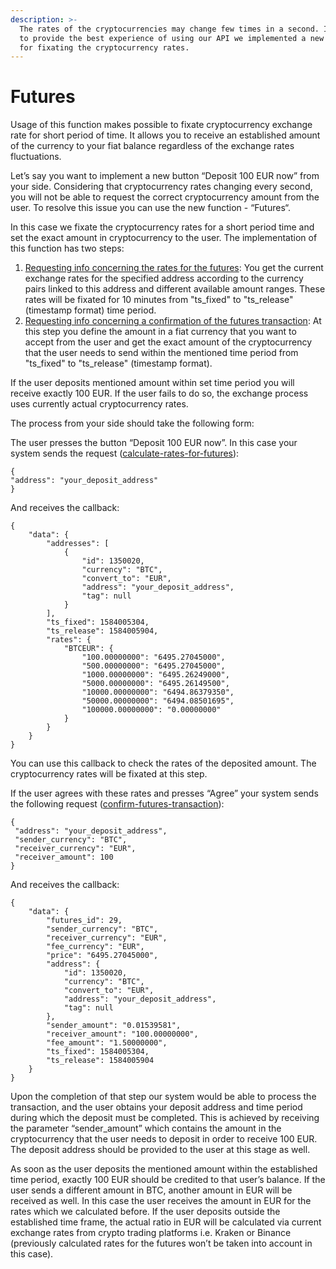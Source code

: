 ```yaml
---
description: >-
  The rates of the cryptocurrencies may change few times in a second. In order
  to provide the best experience of using our API we implemented a new solution
  for fixating the cryptocurrency rates.
---
```


# Futures

Usage of this function makes possible to fixate cryptocurrency exchange rate for short period of time. It allows you to receive an established amount of the currency to your fiat balance regardless of the exchange rates fluctuations.

Let’s say you want to implement a new button “Deposit 100 EUR now” from your side. Considering that cryptocurrency rates changing every second, you will not be able to request the correct cryptocurrency amount from the user. To resolve this issue you can use the new function - “Futures“.

In this case we fixate the cryptocurrency rates for a short period time and set the exact amount in cryptocurrency to the user. The implementation of this function has two steps:

1.  [Requesting info concerning the rates for the futures](https://docs.coinspaid.com/docs/api-documentation/v2#calculate-rates-for-futures): You get the current exchange rates for the specified address according to the currency pairs linked to this address and different available amount ranges. These rates will be fixated for 10 minutes from "ts\_fixed" to "ts\_release" \(timestamp format\) time period.
2.  [Requesting info concerning a confirmation of the futures transaction](https://docs.coinspaid.com/docs/api-documentation/v2#confirm-futures-transaction): At this step you define the amount in a fiat currency that you want to accept from the user and get the exact amount of the cryptocurrency that the user needs to send within the mentioned time period from "ts\_fixed" to "ts\_release" \(timestamp format\).

If the user deposits mentioned amount within set time period you will receive exactly 100 EUR. If the user fails to do so, the exchange process uses currently actual cryptocurrency rates.

The process from your side should take the following form:

The user presses the button “Deposit 100 EUR now”. In this case your system sends the request \([calculate-rates-for-futures](https://docs.coinspaid.com/docs/api-documentation/v2#calculate-rates-for-futures)\):

```text
{
"address": "your_deposit_address"
}
```

And receives the callback:

```text
{
    "data": {
        "addresses": [
            {
                "id": 1350020,
                "currency": "BTC",
                "convert_to": "EUR",
                "address": "your_deposit_address",
                "tag": null
            }
        ],
        "ts_fixed": 1584005304,
        "ts_release": 1584005904,
        "rates": {
            "BTCEUR": {
                "100.00000000": "6495.27045000",
                "500.00000000": "6495.27045000",
                "1000.00000000": "6495.26249000",
                "5000.00000000": "6495.26149500",
                "10000.00000000": "6494.86379350",
                "50000.00000000": "6494.08501695",
                "100000.00000000": "0.00000000"
            }
        }
    }
}
```

You can use this callback to check the rates of the deposited amount. The cryptocurrency rates will be fixated at this step.

If the user agrees with these rates and presses “Agree” your system sends the following request \([confirm-futures-transaction](https://docs.coinspaid.com/docs/api-documentation/v2#confirm-futures-transaction)\):

```text
{
 "address": "your_deposit_address",
 "sender_currency": "BTC",
 "receiver_currency": "EUR",
 "receiver_amount": 100
}
```

And receives the callback:

```text
{
    "data": {
        "futures_id": 29,
        "sender_currency": "BTC",
        "receiver_currency": "EUR",
        "fee_currency": "EUR",
        "price": "6495.27045000",
        "address": {
            "id": 1350020,
            "currency": "BTC",
            "convert_to": "EUR",
            "address": "your_deposit_address",
            "tag": null
        },
        "sender_amount": "0.01539581",
        "receiver_amount": "100.00000000",
        "fee_amount": "1.50000000",
        "ts_fixed": 1584005304,
        "ts_release": 1584005904
    }
}
```

Upon the completion of that step our system would be able to process the transaction, and the user obtains your deposit address and time period during which the deposit must be completed. This is achieved by receiving the parameter “sender\_amount” which contains the amount in the cryptocurrency that the user needs to deposit in order to receive 100 EUR. The deposit address should be provided to the user at this stage as well.

As soon as the user deposits the mentioned amount within the established time period, exactly 100 EUR should be credited to that user’s balance. If the user sends a different amount in BTC, another amount in EUR will be received as well. In this case the user receives the amount in EUR for the rates which we calculated before. If the user deposits outside the established time frame, the actual ratio in EUR will be calculated via current exchange rates from crypto trading platforms i.e. Kraken or Binance \(previously calculated rates for the futures won’t be taken into account in this case\).

